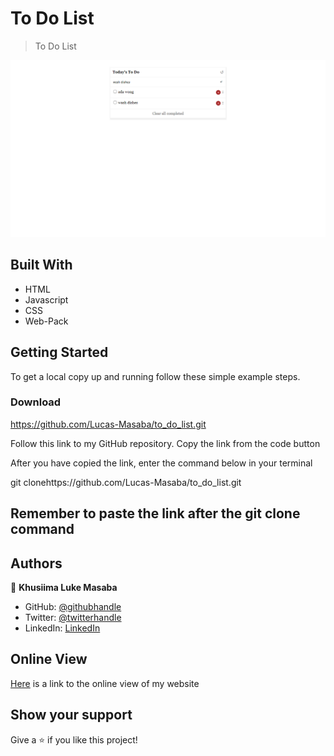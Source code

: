 # To Do List

> To Do List

![screenshot](/screenshot.png)

## Built With

- HTML
- Javascript
- CSS
- Web-Pack

## Getting Started


To get a local copy up and running follow these simple example steps.

### Download 
https://github.com/Lucas-Masaba/to_do_list.git
 
Follow this link to my GitHub repository. Copy the link from the code button
 
After you have copied the link, enter the command below in your terminal
 
git clonehttps://github.com/Lucas-Masaba/to_do_list.git

## Remember to paste the link after the git clone command 

## Authors

👤 **Khusiima Luke Masaba**

- GitHub: [@githubhandle](https://github.com/Lucas-Masaba)
- Twitter: [@twitterhandle](https://twitter.com/MasabaLuke)
- LinkedIn: [LinkedIn](https://linkedin.com/in/khusiima-luke-masaba-59060a121)

## Online View

[Here](https://lucas-masaba.github.io/to_do_list/dist) is a link to the online view of my website


## Show your support

Give a ⭐️ if you like this project!

